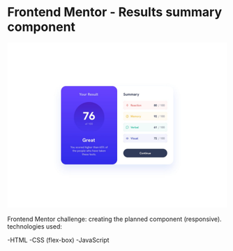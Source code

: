 # Frontend Mentor - Results summary component
![](./design/desktop-design.jpg)

Frontend Mentor challenge: creating the planned component (responsive).
technologies used:

-HTML
-CSS (flex-box)
-JavaScript


